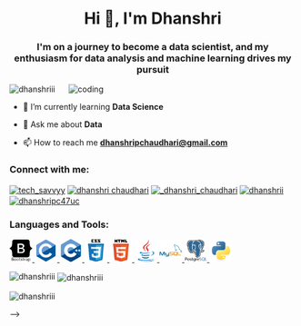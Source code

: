 <h1 align="center">Hi 👋, I'm Dhanshri</h1>
<h3 align="center">I'm on a journey to become a data scientist, and my enthusiasm for data analysis and machine learning drives my pursuit</h3>

<img align = "right" alt = "coding" width = "400" src = "https://media1.giphy.com/media/RbDKaczqWovIugyJmW/giphy.gif">

<p align="left"> <img src="https://komarev.com/ghpvc/?username=dhanshriii&label=Profile%20views&color=0e75b6&style=flat" alt="dhanshriii" /> </p>

- 🌱 I’m currently learning **Data Science**

- 💬 Ask me about **Data**

- 📫 How to reach me **dhanshripchaudhari@gmail.com**

<h3 align="left">Connect with me:</h3>
<p align="left">
<a href="https://twitter.com/tech_savvyy" target="blank"><img align="center" src="https://raw.githubusercontent.com/rahuldkjain/github-profile-readme-generator/master/src/images/icons/Social/twitter.svg" alt="tech_savvyy" height="30" width="40" /></a>
<a href="https://linkedin.com/in/dhanshri chaudhari" target="blank"><img align="center" src="https://raw.githubusercontent.com/rahuldkjain/github-profile-readme-generator/master/src/images/icons/Social/linked-in-alt.svg" alt="dhanshri chaudhari" height="30" width="40" /></a>
<a href="https://instagram.com/_dhanshri_chaudhari" target="blank"><img align="center" src="https://raw.githubusercontent.com/rahuldkjain/github-profile-readme-generator/master/src/images/icons/Social/instagram.svg" alt="_dhanshri_chaudhari" height="30" width="40" /></a>
<a href="https://www.codechef.com/users/dhanshrii" target="blank"><img align="center" src="https://cdn.jsdelivr.net/npm/simple-icons@3.1.0/icons/codechef.svg" alt="dhanshrii" height="30" width="40" /></a>
<a href="https://auth.geeksforgeeks.org/user/dhanshripc47uc" target="blank"><img align="center" src="https://raw.githubusercontent.com/rahuldkjain/github-profile-readme-generator/master/src/images/icons/Social/geeks-for-geeks.svg" alt="dhanshripc47uc" height="30" width="40" /></a>
</p>

<h3 align="left">Languages and Tools:</h3>
<p align="left"> <a href="https://getbootstrap.com" target="_blank" rel="noreferrer"> <img src="https://raw.githubusercontent.com/devicons/devicon/master/icons/bootstrap/bootstrap-plain-wordmark.svg" alt="bootstrap" width="40" height="40"/> </a> <a href="https://www.cprogramming.com/" target="_blank" rel="noreferrer"> <img src="https://raw.githubusercontent.com/devicons/devicon/master/icons/c/c-original.svg" alt="c" width="40" height="40"/> </a> <a href="https://www.w3schools.com/cpp/" target="_blank" rel="noreferrer"> <img src="https://raw.githubusercontent.com/devicons/devicon/master/icons/cplusplus/cplusplus-original.svg" alt="cplusplus" width="40" height="40"/> </a> <a href="https://www.w3schools.com/css/" target="_blank" rel="noreferrer"> <img src="https://raw.githubusercontent.com/devicons/devicon/master/icons/css3/css3-original-wordmark.svg" alt="css3" width="40" height="40"/> </a> <a href="https://www.w3.org/html/" target="_blank" rel="noreferrer"> <img src="https://raw.githubusercontent.com/devicons/devicon/master/icons/html5/html5-original-wordmark.svg" alt="html5" width="40" height="40"/> </a> <a href="https://www.java.com" target="_blank" rel="noreferrer"> <img src="https://raw.githubusercontent.com/devicons/devicon/master/icons/java/java-original.svg" alt="java" width="40" height="40"/> </a> <a href="https://www.mysql.com/" target="_blank" rel="noreferrer"> <img src="https://raw.githubusercontent.com/devicons/devicon/master/icons/mysql/mysql-original-wordmark.svg" alt="mysql" width="40" height="40"/> </a> <a href="https://www.postgresql.org" target="_blank" rel="noreferrer"> <img src="https://raw.githubusercontent.com/devicons/devicon/master/icons/postgresql/postgresql-original-wordmark.svg" alt="postgresql" width="40" height="40"/> </a> <a href="https://www.python.org" target="_blank" rel="noreferrer"> <img src="https://raw.githubusercontent.com/devicons/devicon/master/icons/python/python-original.svg" alt="python" width="40" height="40"/> </a> </p>

<p><img align="left" src="https://github-readme-stats.vercel.app/api/top-langs?username=dhanshriii&show_icons=true&locale=en&layout=compact" alt="dhanshriii" /></p>

<p>&nbsp;<img align="center" src="https://github-readme-stats.vercel.app/api?username=dhanshriii&show_icons=true&locale=en" alt="dhanshriii" /></p>

<p><img align="center" src="https://github-readme-streak-stats.herokuapp.com/?user=dhanshriii&" alt="dhanshriii" /></p>
-->
